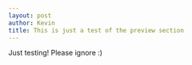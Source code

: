 ```yaml
---
layout: post
author: Kevin
title: This is just a test of the preview section
---
```


Just testing! Please ignore :)
